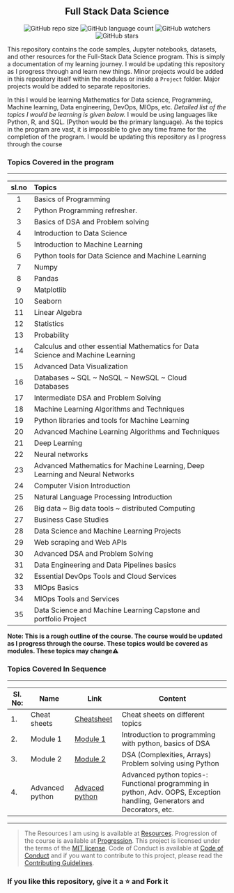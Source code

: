 <div align="center">

## Full Stack Data Science

![GitHub repo size](https://img.shields.io/github/repo-size/kannanjayachandran/Data_Science---Machine_Learning?style=flat)
![GitHub language count](https://img.shields.io/github/languages/count/kannanjayachandran/Data_Science---Machine_Learning?style=flat)
![GitHub watchers](https://img.shields.io/github/watchers/kannanjayachandran/Data_Science---Machine_Learning?style=flat)
![GitHub stars](https://img.shields.io/github/stars/kannanjayachandran/Data_Science---Machine_Learning?style=flat)

</div>

This repository contains the code samples, Jupyter notebooks, datasets, and other resources for the Full-Stack Data Science program. This is simply a documentation of my learning journey. I would be updating this repository as I progress through and learn new things. Minor projects would be added in this repository itself within the modules or inside a `Project` folder. Major projects would be added to separate repositories. 

In this I would be learning Mathematics for Data science, Programming, Machine learning, Data engineering, DevOps, MlOps, etc. _Detailed list of the topics I would be learning is given below._ I would be using languages like Python, R, and SQL. (Python would be the primary language). As the topics in the program are vast, it is impossible to give any time frame for the completion of the program. I would be updating this repository as I progress through the course

### Topics Covered in the program

---
|sl.no|Topics|
|:---:|:---|
|1|Basics of Programming|
|2|Python Programming refresher.|
|3|Basics of DSA and Problem solving|
|4|Introduction to Data Science|
|5|Introduction to Machine Learning|
|6|Python tools for Data Science and Machine Learning|
|7|Numpy|
|8|Pandas|
|9|Matplotlib|
|10|Seaborn|
|11|Linear Algebra|
|12|Statistics|
|13|Probability|
|14|Calculus and other essential Mathematics for Data Science and Machine Learning|
|15|Advanced Data Visualization|
|16|Databases ~ SQL ~ NoSQL ~ NewSQL ~ Cloud Databases|
|17|Intermediate DSA and Problem Solving|
|18|Machine Learning Algorithms and Techniques|
|19|Python libraries and tools for Machine Learning|
|20|Advanced Machine Learning Algorithms and Techniques|
|21|Deep Learning|
|22|Neural networks|
|23|Advanced Mathematics for Machine Learning, Deep Learning and Neural Networks|
|24|Computer Vision Introduction|
|25|Natural Language Processing Introduction|
|26|Big data ~ Big data tools ~ distributed Computing|
|27|Business Case Studies|
|28|Data Science and Machine Learning Projects|
|29|Web scraping and Web APIs|
|30|Advanced DSA and Problem Solving|
|31|Data Engineering and Data Pipelines basics|
|32|Essential DevOps Tools and Cloud Services|
|33|MlOps Basics|
|34|MlOps Tools and Services|
|35|Data Science and Machine Learning Capstone and portfolio Project|

**Note: This is a rough outline of the course. The course would be updated as I progress through the course. These topics would be covered as modules. These topics may change⚠️**
  
### Topics Covered In Sequence

---
|Sl. No:|Name|Link|Content|
|------|----|----|-------|
|1. |Cheat sheets|[Cheatsheet](https://github.com/kannanjayachandran/Full-Stack-Data-Science/tree/main/0_CheatSheets)| Cheat sheets on different topics|
|2. |Module 1|[Module 1](https://github.com/kannanjayachandran/Data_Science---Machine_Learning/tree/main/Module1)| Introduction to programming with python, basics of DSA|
|3. |Module 2|[Module 2](https://github.com/kannanjayachandran/Data_Science---Machine_Learning/tree/main/Module2)| DSA (Complexities, Arrays)  Problem solving using Python|
|4. |Advanced python|[Advaced python](https://github.com/kannanjayachandran/Full-Stack-Data-Science/tree/main/1_Advanced%20Python)| Advanced python topics-: Functional programming in python, Adv. OOPS, Exception handling, Generators and Decorators, etc.|

 ---

>The Resources I am using is available at [Resources](/Resources.md). Progression of the course is available at [Progression](/Progression.md). This project is licensed under the terms of the [MIT license](/LICENSE). Code of Conduct is available at [Code of Conduct](/CODE_OF_CONDUCT.md) and if you want to contribute to this project, please read the [Contributing Guidelines](/CONTRIBUTING.md).

### If you like this repository, give it a ⭐️ and Fork it
